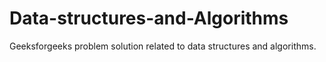 # Data-structures-and-Algorithms
Geeksforgeeks problem solution related to data structures and algorithms. 
